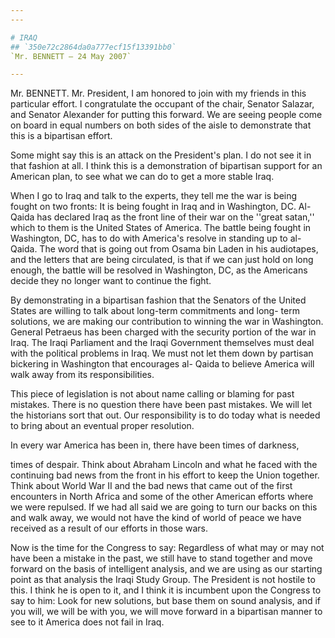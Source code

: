 ```yaml
---
---

# IRAQ
## `350e72c2864da0a777ecf15f13391bb0`
`Mr. BENNETT — 24 May 2007`

---
```



Mr. BENNETT. Mr. President, I am honored to join with my friends in 
this particular effort. I congratulate the occupant of the chair, 
Senator Salazar, and Senator Alexander for putting this forward. We are 
seeing people come on board in equal numbers on both sides of the aisle 
to demonstrate that this is a bipartisan effort.

Some might say this is an attack on the President's plan. I do not 
see it in that fashion at all. I think this is a demonstration of 
bipartisan support for an American plan, to see what we can do to get a 
more stable Iraq.

When I go to Iraq and talk to the experts, they tell me the war is 
being fought on two fronts: It is being fought in Iraq and in 
Washington, DC. Al-Qaida has declared Iraq as the front line of their 
war on the ''great satan,'' which to them is the United States of 
America. The battle being fought in Washington, DC, has to do with 
America's resolve in standing up to al-Qaida. The word that is going 
out from Osama bin Laden in his audiotapes, and the letters that are 
being circulated, is that if we can just hold on long enough, the 
battle will be resolved in Washington, DC, as the Americans decide they 
no longer want to continue the fight.

By demonstrating in a bipartisan fashion that the Senators of the 
United States are willing to talk about long-term commitments and long-
term solutions, we are making our contribution to winning the war in 
Washington. General Petraeus has been charged with the security portion 
of the war in Iraq. The Iraqi Parliament and the Iraqi Government 
themselves must deal with the political problems in Iraq. We must not 
let them down by partisan bickering in Washington that encourages al-
Qaida to believe America will walk away from its responsibilities.


This piece of legislation is not about name calling or blaming for 
past mistakes. There is no question there have been past mistakes. We 
will let the historians sort that out. Our responsibility is to do 
today what is needed to bring about an eventual proper resolution.

In every war America has been in, there have been times of darkness,


times of despair. Think about Abraham Lincoln and what he faced with 
the continuing bad news from the front in his effort to keep the Union 
together. Think about World War II and the bad news that came out of 
the first encounters in North Africa and some of the other American 
efforts where we were repulsed. If we had all said we are going to turn 
our backs on this and walk away, we would not have the kind of world of 
peace we have received as a result of our efforts in those wars.

Now is the time for the Congress to say: Regardless of what may or 
may not have been a mistake in the past, we still have to stand 
together and move forward on the basis of intelligent analysis, and we 
are using as our starting point as that analysis the Iraqi Study Group. 
The President is not hostile to this. I think he is open to it, and I 
think it is incumbent upon the Congress to say to him: Look for new 
solutions, but base them on sound analysis, and if you will, we will be 
with you, we will move forward in a bipartisan manner to see to it 
America does not fail in Iraq.